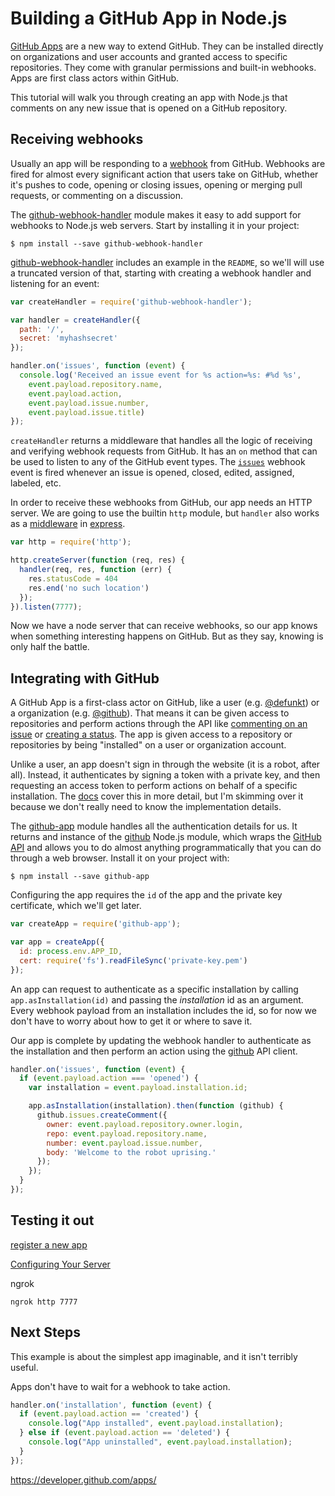 # Building a GitHub App in Node.js

[GitHub Apps](https://developer.github.com/apps/) are a new way to extend GitHub. They can be installed directly on organizations and user accounts and granted access to specific repositories. They come with granular permissions and built-in webhooks. Apps are first class actors within GitHub.

This tutorial will walk you through creating an app with Node.js that comments on any new issue that is opened on a GitHub repository.

## Receiving webhooks

Usually an app will be responding to a [webhook](https://developer.github.com/webhooks/) from GitHub. Webhooks are fired for almost every significant action that users take on GitHub, whether it's pushes to code, opening or closing issues, opening or merging pull requests, or commenting on a discussion.

The [github-webhook-handler] module makes it easy to add support for webhooks to Node.js web servers. Start by installing it in your project:

```
$ npm install --save github-webhook-handler
```

[github-webhook-handler] includes an example in the `README`, so we'll will use a truncated version of that, starting with creating a webhook handler and listening for an event:

```js
var createHandler = require('github-webhook-handler');

var handler = createHandler({
  path: '/',
  secret: 'myhashsecret'
});

handler.on('issues', function (event) {
  console.log('Received an issue event for %s action=%s: #%d %s',
    event.payload.repository.name,
    event.payload.action,
    event.payload.issue.number,
    event.payload.issue.title)
});
```

`createHandler` returns a middleware that handles all the logic of receiving and verifying webhook requests from GitHub. It has an `on` method that can be used to listen to any of the GitHub event types. The [`issues`](https://developer.github.com/v3/activity/events/types/#issuesevent) webhook event is fired whenever an issue is opened, closed, edited, assigned, labeled, etc.

In order to receive these webhooks from GitHub, our app needs an HTTP server. We are going to use the builtin `http` module, but `handler` also works as a [middleware](http://expressjs.com/en/guide/using-middleware.html) in  [express](http://expressjs.com/).

```js
var http = require('http');

http.createServer(function (req, res) {
  handler(req, res, function (err) {
    res.statusCode = 404
    res.end('no such location')
  });
}).listen(7777);
```

Now we have a node server that can receive webhooks, so our app knows when something interesting happens on GitHub. But as they say, knowing is only half the battle.

## Integrating with GitHub

A GitHub App is a first-class actor on GitHub, like a user (e.g. [@defunkt](https://github.com/defunkt)) or a organization (e.g. [@github](https://github.com/github)). That means it can be given access to repositories and perform actions through the API like [commenting on an issue](https://developer.github.com/v3/issues/comments/#create-a-comment) or [creating a status](https://developer.github.com/v3/repos/statuses/#create-a-status). The app is given access to a repository or repositories by being "installed" on a user or organization account.

Unlike a user, an app doesn't sign in through the website (it is a robot, after all). Instead, it authenticates by signing a token with a private key, and then requesting an access token to perform actions on behalf of a specific installation. The [docs](https://developer.github.com/apps/building-integrations/setting-up-and-registering-github-apps/about-authentication-options-for-github-apps/) cover this in more detail, but I'm skimming over it because we don't really need to know the implementation details.

The [github-app] module handles all the authentication details for us. It returns and instance of the [github][node-github] Node.js module, which wraps the [GitHub API](https://developer.github.com/v3/) and allows you to do almost anything programmatically that you can do through a web browser. Install it on your project with:

```
$ npm install --save github-app
```

Configuring the app requires the `id` of the app and the private key certificate, which we'll get later.

```js
var createApp = require('github-app');

var app = createApp({
  id: process.env.APP_ID,
  cert: require('fs').readFileSync('private-key.pem')
});
```

An app can request to authenticate as a specific installation by calling `app.asInstallation(id)` and passing the _installation_ id as an argument. Every webhook payload from an installation includes the id, so for now we don't have to worry about how to get it or where to save it.

Our app is complete by updating the webhook handler to authenticate as the installation and then perform an action using the [github][node-github] API client.

```js
handler.on('issues', function (event) {
  if (event.payload.action === 'opened') {
    var installation = event.payload.installation.id;

    app.asInstallation(installation).then(function (github) {
      github.issues.createComment({
        owner: event.payload.repository.owner.login,
        repo: event.payload.repository.name,
        number: event.payload.issue.number,
        body: 'Welcome to the robot uprising.'
      });
    });
  }
});
```

## Testing it out

[register a new app](https://github.com/settings/apps/new)

[Configuring Your Server](https://developer.github.com/webhooks/configuring/)

ngrok

```
ngrok http 7777
```

## Next Steps

This example is about the simplest app imaginable, and it isn't terribly useful.

Apps don't have to wait for a webhook to take action.

```js
handler.on('installation', function (event) {
  if (event.payload.action == 'created') {
    console.log("App installed", event.payload.installation);
  } else if (event.payload.action == 'deleted') {
    console.log("App uninstalled", event.payload.installation);
  }
});
```

https://developer.github.com/apps/

[github-webhook-handler]: https://github.com/rvagg/github-webhook-handler
[node-github]: https://github.com/mikedeboer/node-github
[github-app]: https://github.com/probot/github-app
